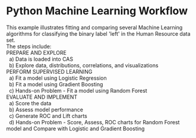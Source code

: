 # Python Machine Learning Workflow
This example illustrates fitting and comparing several Machine Learning algorithms for classifying the binary label 'left' in the Human Resource data set.<br>
The steps include:<br>
PREPARE AND EXPLORE<br>
&nbsp;   a) Data is loaded into CAS <br>
&nbsp;   b) Explore data, distributions, correlations, and visualizations <br>
PERFORM SUPERVISED LEARNING<br>
&nbsp;   a) Fit a model using Logistic Regression <br>
&nbsp;   b) Fit a model using Gradient Boosting <br>
&nbsp;   c) Hands-on Problem - Fit a model using Random Forest <br>
EVALUATE AND IMPLEMENT<br>
&nbsp;   a) Score the data<br>
&nbsp;   b) Assess model performance<br>
&nbsp;   c) Generate ROC and Lift charts <br>
&nbsp;   d) Hands-on Problem - Score, Assess, ROC charts for Random Forest model and Compare with Logistic and Gradient Boosting<br>
